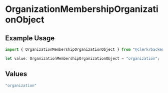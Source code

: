 # OrganizationMembershipOrganizationObject

## Example Usage

```typescript
import { OrganizationMembershipOrganizationObject } from "@clerk/backend-api-client/models/components";

let value: OrganizationMembershipOrganizationObject = "organization";
```

## Values

```typescript
"organization"
```
